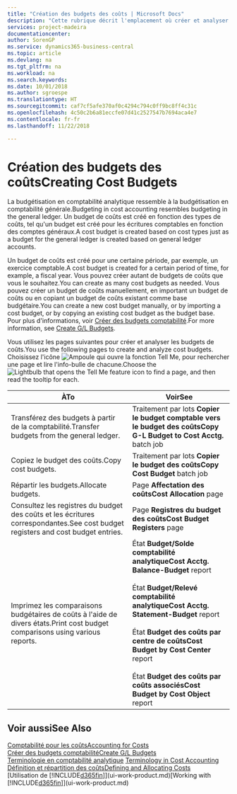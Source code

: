 ```yaml
---
title: "Création des budgets des coûts | Microsoft Docs"
description: "Cette rubrique décrit l'emplacement où créer et analyser les budgets des coûts."
services: project-madeira
documentationcenter: 
author: SorenGP
ms.service: dynamics365-business-central
ms.topic: article
ms.devlang: na
ms.tgt_pltfrm: na
ms.workload: na
ms.search.keywords: 
ms.date: 10/01/2018
ms.author: sgroespe
ms.translationtype: HT
ms.sourcegitcommit: caf7cf5afe370af0c4294c794c0ff9bc8ff4c31c
ms.openlocfilehash: 4c50c2b6a81eccfe07d41c2527547b7694aca4e7
ms.contentlocale: fr-fr
ms.lasthandoff: 11/22/2018

---
```

# <a name="creating-cost-budgets"></a><span data-ttu-id="a07e3-103">Création des budgets des coûts</span><span class="sxs-lookup"><span data-stu-id="a07e3-103">Creating Cost Budgets</span></span>
<span data-ttu-id="a07e3-104">La budgétisation en comptabilité analytique ressemble à la budgétisation en comptabilité générale.</span><span class="sxs-lookup"><span data-stu-id="a07e3-104">Budgeting in cost accounting resembles budgeting in the general ledger.</span></span> <span data-ttu-id="a07e3-105">Un budget de coûts est créé en fonction des types de coûts, tel qu'un budget est créé pour les écritures comptables en fonction des comptes généraux.</span><span class="sxs-lookup"><span data-stu-id="a07e3-105">A cost budget is created based on cost types just as a budget for the general ledger is created based on general ledger accounts.</span></span>  

<span data-ttu-id="a07e3-106">Un budget de coûts est créé pour une certaine période, par exemple, un exercice comptable.</span><span class="sxs-lookup"><span data-stu-id="a07e3-106">A cost budget is created for a certain period of time, for example, a fiscal year.</span></span> <span data-ttu-id="a07e3-107">Vous pouvez créer autant de budgets de coûts que vous le souhaitez.</span><span class="sxs-lookup"><span data-stu-id="a07e3-107">You can create as many cost budgets as needed.</span></span> <span data-ttu-id="a07e3-108">Vous pouvez créer un budget de coûts manuellement, en important un budget de coûts ou en copiant un budget de coûts existant comme base budgétaire.</span><span class="sxs-lookup"><span data-stu-id="a07e3-108">You can create a new cost budget manually, or by importing a cost budget, or by copying an existing cost budget as the budget base.</span></span> <span data-ttu-id="a07e3-109">Pour plus d'informations, voir [Créer des budgets comptabilité](finance-how-create-budgets.md).</span><span class="sxs-lookup"><span data-stu-id="a07e3-109">For more information, see [Create G/L Budgets](finance-how-create-budgets.md).</span></span>

<span data-ttu-id="a07e3-110">Vous utilisez les pages suivantes pour créer et analyser les budgets de coûts.</span><span class="sxs-lookup"><span data-stu-id="a07e3-110">You use the following pages to create and analyze cost budgets.</span></span> <span data-ttu-id="a07e3-111">Choisissez l'icône ![Ampoule qui ouvre la fonction Tell Me](media/ui-search/search_small.png "Dites-moi ce que vous voulez faire"), pour rechercher une page et lire l'info-bulle de chacune.</span><span class="sxs-lookup"><span data-stu-id="a07e3-111">Choose the ![Lightbulb that opens the Tell Me feature](media/ui-search/search_small.png "Tell me what you want to do") icon to find a page, and then read the tooltip for each.</span></span>

|<span data-ttu-id="a07e3-112">À</span><span class="sxs-lookup"><span data-stu-id="a07e3-112">To</span></span>|<span data-ttu-id="a07e3-113">Voir</span><span class="sxs-lookup"><span data-stu-id="a07e3-113">See</span></span>|  
|--------|---------|  
|<span data-ttu-id="a07e3-114">Transférez des budgets à partir de la comptabilité.</span><span class="sxs-lookup"><span data-stu-id="a07e3-114">Transfer budgets from the general ledger.</span></span>|<span data-ttu-id="a07e3-115">Traitement par lots **Copier le budget comptable vers le budget des coûts**</span><span class="sxs-lookup"><span data-stu-id="a07e3-115">**Copy G-L Budget to Cost Acctg.** batch job</span></span>|  
|<span data-ttu-id="a07e3-116">Copiez le budget des coûts.</span><span class="sxs-lookup"><span data-stu-id="a07e3-116">Copy cost budgets.</span></span>|<span data-ttu-id="a07e3-117">Traitement par lots **Copier le budget des coûts**</span><span class="sxs-lookup"><span data-stu-id="a07e3-117">**Copy Cost Budget** batch job</span></span>|  
|<span data-ttu-id="a07e3-118">Répartir les budgets.</span><span class="sxs-lookup"><span data-stu-id="a07e3-118">Allocate budgets.</span></span>|<span data-ttu-id="a07e3-119">Page **Affectation des coûts**</span><span class="sxs-lookup"><span data-stu-id="a07e3-119">**Cost Allocation** page</span></span>|  
|<span data-ttu-id="a07e3-120">Consultez les registres du budget des coûts et les écritures correspondantes.</span><span class="sxs-lookup"><span data-stu-id="a07e3-120">See cost budget registers and cost budget entries.</span></span>|<span data-ttu-id="a07e3-121">Page **Registres du budget des coûts**</span><span class="sxs-lookup"><span data-stu-id="a07e3-121">**Cost Budget Registers** page</span></span>|  
|<span data-ttu-id="a07e3-122">Imprimez les comparaisons budgétaires de coûts à l'aide de divers états.</span><span class="sxs-lookup"><span data-stu-id="a07e3-122">Print cost budget comparisons using various reports.</span></span>|<span data-ttu-id="a07e3-123">État **Budget/Solde comptabilité analytique**</span><span class="sxs-lookup"><span data-stu-id="a07e3-123">**Cost Acctg. Balance-Budget** report</span></span><br /><br /> <span data-ttu-id="a07e3-124">État **Budget/Relevé comptabilité analytique**</span><span class="sxs-lookup"><span data-stu-id="a07e3-124">**Cost Acctg. Statement-Budget** report</span></span><br /><br /> <span data-ttu-id="a07e3-125">État **Budget des coûts par centre de coûts**</span><span class="sxs-lookup"><span data-stu-id="a07e3-125">**Cost Budget by Cost Center** report</span></span><br /><br /> <span data-ttu-id="a07e3-126">État **Budget des coûts par coûts associés**</span><span class="sxs-lookup"><span data-stu-id="a07e3-126">**Cost Budget by Cost Object** report</span></span>|  

## <a name="see-also"></a><span data-ttu-id="a07e3-127">Voir aussi</span><span class="sxs-lookup"><span data-stu-id="a07e3-127">See Also</span></span>  
[<span data-ttu-id="a07e3-128">Comptabilité pour les coûts</span><span class="sxs-lookup"><span data-stu-id="a07e3-128">Accounting for Costs</span></span>](finance-manage-cost-accounting.md)  
[<span data-ttu-id="a07e3-129">Créer des budgets comptabilité</span><span class="sxs-lookup"><span data-stu-id="a07e3-129">Create G/L Budgets</span></span>](finance-how-create-budgets.md)  
<span data-ttu-id="a07e3-130">[Terminologie en comptabilité analytique](finance-terminology-in-cost-accounting.md) </span><span class="sxs-lookup"><span data-stu-id="a07e3-130">[Terminology in Cost Accounting](finance-terminology-in-cost-accounting.md) </span></span>  
[<span data-ttu-id="a07e3-131">Définition et répartition des coûts</span><span class="sxs-lookup"><span data-stu-id="a07e3-131">Defining and Allocating Costs</span></span>](finance-define-and-allocate-costs.md)  
<span data-ttu-id="a07e3-132">[Utilisation de [!INCLUDE[d365fin](includes/d365fin_md.md)]](ui-work-product.md)</span><span class="sxs-lookup"><span data-stu-id="a07e3-132">[Working with [!INCLUDE[d365fin](includes/d365fin_md.md)]](ui-work-product.md)</span></span>

